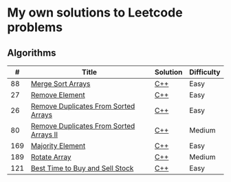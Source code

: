 # My own solutions to Leetcode problems


## Algorithms

| # | Title | Solution | Difficulty |
| - | ----- | -------- | ---------- |
| 88 | [Merge Sort Arrays](https://leetcode.com/problems/merge-sorted-array) | [C++](https://github.com/JCHAVEROT/leetcode/blob/main/algorithms/MergeSortArrays.cpp) | Easy |
| 27 | [Remove Element](https://leetcode.com/problems/remove-element) | [C++](https://github.com/JCHAVEROT/leetcode/blob/main/algorithms/RemoveElement.cpp) | Easy |
| 26 | [Remove Duplicates From Sorted Arrays](https://leetcode.com/problems/remove-duplicates-from-sorted-array) | [C++](https://github.com/JCHAVEROT/leetcode/blob/main/algorithms/RemoveDuplicatesFromSortedArrays.cpp) | Easy |
| 80 | [Remove Duplicates From Sorted Arrays II](https://leetcode.com/problems/remove-duplicates-from-sorted-array-ii) | [C++](https://github.com/JCHAVEROT/leetcode/blob/main/algorithms/RemoveDuplicatesFromSortedArraysII.cpp) | Medium |
| 169 | [Majority Element](https://leetcode.com/problems/majority-element) | [C++](https://github.com/JCHAVEROT/leetcode/blob/main/algorithms/MajorityElement.cpp) | Easy |
| 189 | [Rotate Array](https://leetcode.com/problems/rotate-array) | [C++](https://github.com/JCHAVEROT/leetcode/blob/main/algorithms/RotateArray.cpp) | Medium |
| 121 | [Best Time to Buy and Sell Stock](https://leetcode.com/problems/best-time-to-buy-and-sell-stock) | [C++](https://github.com/JCHAVEROT/leetcode/blob/main/algorithms/BestTimeToBuyAndSellStock.cpp) | Easy |